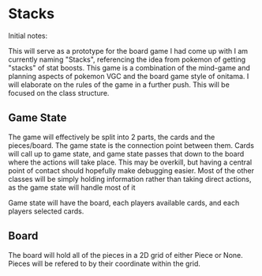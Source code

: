 # Stacks

Initial notes:

This will serve as a prototype for the board game I had come up with I am currently naming "Stacks", referencing the idea from pokemon of getting "stacks" of stat boosts. This game is a combination of the mind-game and planning aspects of pokemon VGC and the board game style of onitama. I will elaborate on the rules of the game in a further push. This will be focused on the class structure.

## Game State
The game will effectively be split into 2 parts, the cards and the pieces/board. The game state is the connection point between them. Cards will call up to game state, and game state passes that down to the board where the actions will take place. This may be overkill, but having a central point of contact should hopefully make debugging easier. Most of the other classes will be simply holding information rather than taking direct actions, as the game state will handle most of it

Game state will have the board, each players available cards, and each players selected cards.

## Board
The board will hold all of the pieces in a 2D grid of either Piece or None. Pieces will be refered to by their coordinate within the grid.